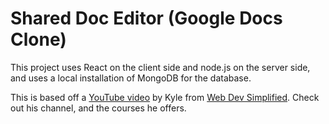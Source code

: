 # Shared Doc Editor (Google Docs Clone)

This project uses React on the client side and node.js on the server side, and uses a local installation of MongoDB for the database.

This is based off a [YouTube video](https://www.youtube.com/watch?v=iRaelG7v0OU&t=1s) by Kyle from [Web Dev Simplified](https://www.youtube.com/channel/UCFbNIlppjAuEX4znoulh0Cw). Check out his channel, and the courses he offers.
